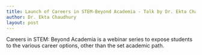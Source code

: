 ```yaml
---
title: Launch of Careers in STEM-Beyond Academia - Talk by Dr. Ekta Chaudhury
author: Dr. Ekta Chaudhury
layout: post 
---
```


Careers in STEM: Beyond Academia is a webinar series to expose students to the various career options, other than the set academic path.

<!--more-->

